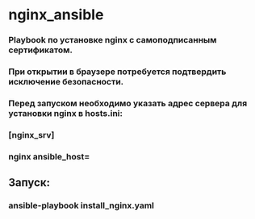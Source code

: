 # nginx_ansible

 
### Playbook по установке nginx с самоподписанным сертификатом.
### При открытии в браузере потребуется подтвердить исключение безопасности.
### Перед запуском необходимо указать адрес сервера для установки nginx в hosts.ini:

### [nginx_srv]
### nginx ansible_host=<ip address>

## Запуск:
### ansible-playbook install_nginx.yaml
